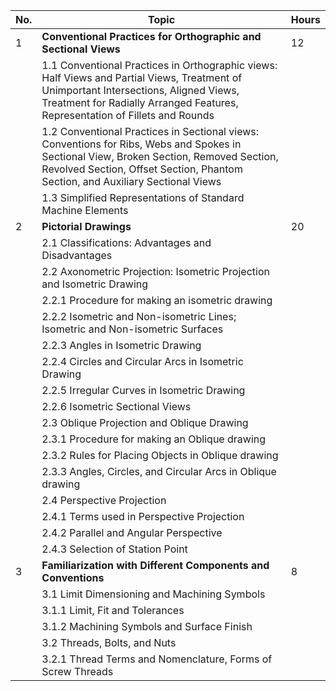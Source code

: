 
| No. | Topic                                                                                                                                                                                                                     | Hours |
| --- | ------------------------------------------------------------------------------------------------------------------------------------------------------------------------------------------------------------------------- | ----- |
| 1   | **Conventional Practices for Orthographic and Sectional Views**                                                                                                                                                           | 12    |
|     | 1.1 Conventional Practices in Orthographic views: Half Views and Partial Views, Treatment of Unimportant Intersections, Aligned Views, Treatment for Radially Arranged Features, Representation of Fillets and Rounds     |       |
|     | 1.2 Conventional Practices in Sectional views: Conventions for Ribs, Webs and Spokes in Sectional View, Broken Section, Removed Section, Revolved Section, Offset Section, Phantom Section, and Auxiliary Sectional Views |       |
|     | 1.3 Simplified Representations of Standard Machine Elements                                                                                                                                                               |       |
| 2   | **Pictorial Drawings**                                                                                                                                                                                                    | 20    |
|     | 2.1 Classifications: Advantages and Disadvantages                                                                                                                                                                         |       |
|     | 2.2 Axonometric Projection: Isometric Projection and Isometric Drawing                                                                                                                                                    |       |
|     | 2.2.1 Procedure for making an isometric drawing                                                                                                                                                                           |       |
|     | 2.2.2 Isometric and Non-isometric Lines; Isometric and Non-isometric Surfaces                                                                                                                                             |       |
|     | 2.2.3 Angles in Isometric Drawing                                                                                                                                                                                         |       |
|     | 2.2.4 Circles and Circular Arcs in Isometric Drawing                                                                                                                                                                      |       |
|     | 2.2.5 Irregular Curves in Isometric Drawing                                                                                                                                                                               |       |
|     | 2.2.6 Isometric Sectional Views                                                                                                                                                                                           |       |
|     | 2.3 Oblique Projection and Oblique Drawing                                                                                                                                                                                |       |
|     | 2.3.1 Procedure for making an Oblique drawing                                                                                                                                                                             |       |
|     | 2.3.2 Rules for Placing Objects in Oblique drawing                                                                                                                                                                        |       |
|     | 2.3.3 Angles, Circles, and Circular Arcs in Oblique drawing                                                                                                                                                               |       |
|     | 2.4 Perspective Projection                                                                                                                                                                                                |       |
|     | 2.4.1 Terms used in Perspective Projection                                                                                                                                                                                |       |
|     | 2.4.2 Parallel and Angular Perspective                                                                                                                                                                                    |       |
|     | 2.4.3 Selection of Station Point                                                                                                                                                                                          |       |
| 3   | **Familiarization with Different Components and Conventions**                                                                                                                                                             | 8     |
|     | 3.1 Limit Dimensioning and Machining Symbols                                                                                                                                                                              |       |
|     | 3.1.1 Limit, Fit and Tolerances                                                                                                                                                                                           |       |
|     | 3.1.2 Machining Symbols and Surface Finish                                                                                                                                                                                |       |
|     | 3.2 Threads, Bolts, and Nuts                                                                                                                                                                                              |       |
|     | 3.2.1 Thread Terms and Nomenclature, Forms of Screw Threads                                                                                                                                                               |       |
